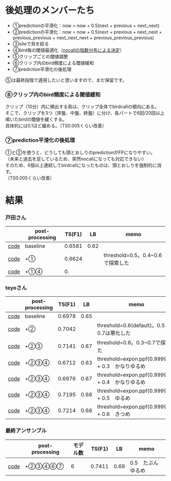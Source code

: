 # 後処理のメンバーたち

+ ①predictionの平滑化：now = now + 0.5(next + previous + next_next)
+ ②predictionの平滑化：now = now + 0.5(next + previous + next_next + previous_previous + next_next_next + previous_previous_previous)
+ ③siteで鳥を絞る
+ ④bird毎の閾値最適化（[nocallの指数分布による決定](https://github.com/trtd56/BirdCLEF/issues/44)）
+ ⑤クリップごとの閾値調整
+ ⑥クリップ内のbird頻度による閾値緩和
+ ⑦prediction平滑化の後処理

⑤は最終段階で適用したいと思いますので、まだ保留です。

### ⑥クリップ内のbird頻度による閾値緩和
クリップ（10分）内に頻出する鳥は、クリップ全体でbirdcallの傾向にある。  
そこで、クリップを3つ（序盤、中盤、終盤）に分け、各パートで6回/20回以上鳴いたbirdの閾値を緩くする。  
具体的には0.1ほど緩める。（TS0.005くらい改善）

### ⑦prediction平滑化の後処理
①と②を使うと、どうしても頭とおしりのpredictionがFPになりやすい。  
（未来と過去を足しているため、突然nocallになっても対応できない）  
そのため、6個以上連続してbirdcallになったものは、頭とおしりを強制的に消す。  
（TS0.005くらい改善）  

# 結果

### 戸田さん
||post-processing|TS(F1)|LB|memo
|---|---|---|---|---|
|[code](https://www.kaggle.com/takamichitoda/birdclef-infer-each-site/data)|baseline|0.6581|0.62|
|[code](https://www.kaggle.com/shinmurashinmura/birdclef-infer-each-site-ppno1)|+①|0.6624||threshold=0.5。0.4~0.6で探索した
|[code]()|+①④|0.||

### teyoさん
||post-processing|TS(F1)|LB|memo
|---|---|---|---|---|
|[code](https://www.kaggle.com/teyosan1229/birdclef-inference-3ch/data)|baseline|0.6978|0.65|
|[code](https://www.kaggle.com/shinmurashinmura/birdclef-inference-3ch-ppno1#ppNo1)|+②|0.7042||threshold=0.6(default)。0.5と0.7は悪化した
|[code](https://www.kaggle.com/shinmurashinmura/birdclef-inference-3ch-ppno1-2)|+②③|0.7141|0.67|threshold=0.6。0.3~0.7で探索した
|[code](https://www.kaggle.com/shinmurashinmura/birdclef-inference-3ch-ppno2-3-4-easy0-4?scriptVersionId=63525518)|+②③④|0.6712|0.63|threshold=expon.ppf(0.999999) + 0.3　かなりゆるめ
|[code](https://www.kaggle.com/shinmurashinmura/birdclef-inference-3ch-ppno2-3-4-easy0-4?scriptVersionId=63527202)|+②③④|0.6976|0.67|threshold=expon.ppf(0.999999) + 0.4　かなりゆるめ
|[code](https://www.kaggle.com/shinmurashinmura/birdclef-inference-3ch-ppno2-3-4-easy-sub)|+②③④|0.7195|0.68|threshold=expon.ppf(0.999999) + 0.5　ゆるめ
|[code](https://www.kaggle.com/shinmurashinmura/birdclef-inference-3ch-ppno2-3-4-hard-sub)|+②③④|0.7214|0.68|threshold=expon.ppf(0.999999) + 0.6　きつめ

### 最終アンサンブル
||post-processing|モデル数|TS(F1)|LB|memo
|---|---|---|---|---|---|
|[code]()|+②③④⑥⑦|6|0.7411|0.69|0.5　たぶんゆるめ
